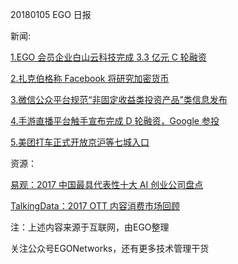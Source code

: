 
20180105 EGO 日报

新闻:

[1.EGO 会员企业白山云科技完成 3.3 亿元 C 轮融资](http://t.cn/RHui4FO)

[2.扎克伯格称 Facebook 将研究加密货币](http://t.cn/RHmwWzg)

[3.微信公众平台规范“非固定收益类投资产品”类信息发布](http://t.cn/RHuMX92)

[4.手游直播平台触手宣布完成 D 轮融资，Google 参投](http://t.cn/RHuifJ5)

[5.美团打车正式开放京沪等七城入口](http://t.cn/RHmTn4M)

资源：

[易观：2017 中国最具代表性十大 AI 创业公司盘点](https://www.analysys.cn/analysis/trade/detail/1001114/)

[TalkingData：2017 OTT 内容消费市场回顾](http://mi.talkingdata.com/report-detail.html?id=690)

注：上述内容来源于互联网，由EGO整理

关注公众号EGONetworks，还有更多技术管理干货
